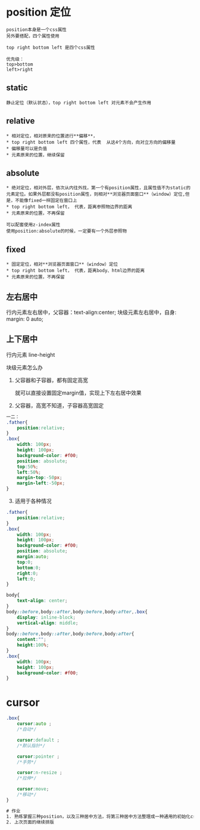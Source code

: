 # position 定位

    position本身是一个css属性
    另外要搭配，四个属性使用

    top right bottom left 是四个css属性
    
    优先级：
    top>bottom
    left>right

## static

    静止定位（默认状态），top right bottom left 对元素不会产生作用

## relative

    * 相对定位，相对原来的位置进行**偏移**，
    * top right bottom left 四个属性，代表  从这4个方向，向对立方向的偏移量
    * 偏移量可以是负值
    * 元素原来的位置，继续保留

## absolute

    * 绝对定位，相对外层，依次从内往外找，第一个有position属性，且属性值不为static的元素定位。如果外层都没有position属性，则相对**浏览器页面窗口**（window）定位,但是，不能像fixed一样固定在窗口上
    * top right bottom left， 代表，距离参照物边界的距离
    * 元素原来的位置，不再保留   

    可以配套使用z-index属性
    使用position:absolute的时候，一定要有一个外层参照物

## fixed

    * 固定定位，相对**浏览器页面窗口**（window）定位
    * top right bottom left， 代表，距离body、html边界的距离
    * 元素原来的位置，不再保留  

## 左右居中
行内元素左右居中，父容器：text-align:center;
块级元素左右居中，自身: margin: 0 auto;

## 上下居中
行内元素  line-height

块级元素怎么办

1. 父容器和子容器，都有固定高宽

    就可以直接设置固定margin值，实现上下左右居中效果

2. 父容器，高宽不知道，子容器高宽固定
```css
一二：
.father{
    position:relative;
}
.box{
    width: 100px;
    height: 100px;
    background-color: #f00;
    position: absolute;
    top:50%;
    left:50%;
    margin-top:-50px;
    margin-left:-50px;
}
```

3. 适用于各种情况
```css
.father{
    position:relative;
}
.box{
    width: 100px;
    height: 100px;
    background-color: #f00;
    position: absolute;
    margin:auto;
    top:0;
    bottom:0;
    right:0;
    left:0;
}

body{
    text-align: center;
}
body::before,body::after,body:before,body:after,.box{
    display: inline-block;
    vertical-align: middle;
}
body::before,body::after,body:before,body:after{
    content:"";
    height:100%;
}
.box{
    width: 100px;
    height: 100px;
    background-color: #f00;  
}
```
# cursor
~~~css
.box{
    cursor:auto ;
    /*自动*/

    cursor:default ;
    /*默认指针*/

    cursor:pointer ;
    /*手势*/

    cursor:n-resize ;
    /*拉伸*/

    cursor:move;
    /*移动*/
}

# 作业
1. 熟练掌握三种position，以及三种居中方法，将第三种居中方法整理成一种通用的初始化css
2. 上次页面的继续排版